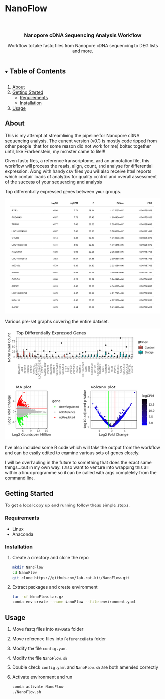 # NanoFlow

<!-- HEADER -->
<br />
<p align="center">
  <h3 align="center">Nanopore cDNA Sequencing Analysis Workflow</h3>
  <p align="center">
    Workflow to take fastq files from Nanopore cDNA sequencing to DEG lists and more.
    <br />
  </p>
</p>


<!-- TABLE OF CONTENTS -->
<details open="open">
  <summary><h2 style="display: inline-block">Table of Contents</h2></summary>
  <ol>
    <li><a href="#about">About</a></li>
    <li><a href="#getting-started">Getting Started</a>
      <ul>
        <li><a href="#requirements">Requirements</a></li>
        <li><a href="#installation">Installation</a></li>
      </ul>
    </li>
    <li><a href="#usage">Usage</a></li>
  </ol>
</details>

<!-- ABOUT -->
## About

This is my attempt at streamlining the pipeline for Nanopore cDNA sequencing analysis.
The current version (v0.1) is mostly code ripped from other people (that for some reason did not work for me) bolted together until, like Frankenstein, my monster came to life!!!

Given fastq files, a reference transcriptome, and an annotation file, this workflow will process the reads, align, count, and analyse for differential expression. Along with handy csv files you will also receive html reports which contain loads of analytics for quality control and overall assessment of the success of your sequencing and analysis

Top differentially expressed genes between your groups.
<p align="center">
  <a href="https://github.com/lab-rat-kid/NanoFlow">
    <img src="images/DEGlist.jpg" alt="DEGlist">
  </a>
</p>

Various pre-set graphs covering the entire dataset.
<p align="center">
  <a href="https://github.com/lab-rat-kid/NanoFlow">
    <img src="images/Graphs.jpg" alt="Graphs">
  </a>
</p>

I've also included some R code which will take the output from the workflow and can be easily edited to examine various sets of genes closely.

I will be overhauling in the future to something that does the exact same things...but in my own way. I also want to venture into wrapping this all within a linux programme so it can be called with args completely from the command line.


<!-- GETTING STARTED -->
## Getting Started

To get a local copy up and running follow these simple steps.

### Requirements

* Linux
* Anaconda

### Installation

1. Create a directory and clone the repo
   ```sh
   mkdir NanoFlow
   cd NanoFlow
   git clone https://github.com/lab-rat-kid/NanoFlow.git
   ```
2. Extract packages and create environment
   ```sh
   tar -xf NanoFlow.tar.gz
   conda env create --name NanoFlow --file environment.yaml
   ```

<!-- USAGE EXAMPLES -->
## Usage

1. Move fastq files into `RawData` folder

2. Move reference files into `ReferenceData` folder

3. Modify the file `config.yaml` 

4. Modify the file `NanoFlow.sh`

5. Double check `config.yaml` and `NanoFlow.sh` are both amended correctly

6. Activate environment and run
   ```sh
   conda activate NanoFlow
   ./NanoFlow.sh
   ```
